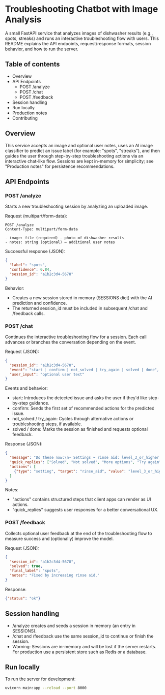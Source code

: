 # Troubleshooting Chatbot with Image Analysis

A small FastAPI service that analyzes images of dishwasher results (e.g., spots, streaks) and runs an interactive troubleshooting flow with users. This README explains the API endpoints, request/response formats, session behavior, and how to run the server.

## Table of contents

- Overview
- API Endpoints
  - POST /analyze
  - POST /chat
  - POST /feedback
- Session handling
- Run locally
- Production notes
- Contributing

## Overview

This service accepts an image and optional user notes, uses an AI image classifier to predict an issue label (for example: "spots", "streaks"), and then guides the user through step-by-step troubleshooting actions via an interactive chat-like flow. Sessions are kept in-memory for simplicity; see "Production notes" for persistence recommendations.

## API Endpoints

### POST /analyze

Starts a new troubleshooting session by analyzing an uploaded image.

Request (multipart/form-data):

```http
POST /analyze
Content-Type: multipart/form-data

- image: file (required) — photo of dishwasher results
- notes: string (optional) — additional user notes
```

Successful response (JSON):

```json
{
  "label": "spots",
  "confidence": 0.84,
  "session_id": "a1b2c3d4-5678"
}
```

Behavior:
- Creates a new session stored in memory (SESSIONS dict) with the AI prediction and confidence.
- The returned session_id must be included in subsequent /chat and /feedback calls.

### POST /chat

Continues the interactive troubleshooting flow for a session. Each call advances or branches the conversation depending on the event.

Request (JSON):

```json
{
  "session_id": "a1b2c3d4-5678",
  "event": "start | confirm | not_solved | try_again | solved | done",
  "user_input": "optional user text"
}
```

Events and behavior:
- start: Introduces the detected issue and asks the user if they'd like step-by-step guidance.
- confirm: Sends the first set of recommended actions for the predicted issue.
- not_solved / try_again: Cycles through alternative actions or troubleshooting steps, if available.
- solved / done: Marks the session as finished and requests optional feedback.

Response (JSON):

```json
{
  "message": "Do these now:\n• Settings → rinse aid: level_3_or_higher...",
  "quick_replies": ["Solved", "Not solved", "More options", "Try again"],
  "actions": [
    {"type": "setting", "target": "rinse_aid", "value": "level_3_or_higher"}
  ]
}
```

Notes:
- "actions" contains structured steps that client apps can render as UI actions.
- "quick_replies" suggests user responses for a better conversational UX.

### POST /feedback

Collects optional user feedback at the end of the troubleshooting flow to measure success and (optionally) improve the model.

Request (JSON):

```json
{
  "session_id": "a1b2c3d4-5678",
  "solved": true,
  "final_label": "spots",
  "notes": "Fixed by increasing rinse aid."
}
```

Response:

```json
{"status": "ok"}
```

## Session handling

- /analyze creates and seeds a session in memory (an entry in SESSIONS).
- /chat and /feedback use the same session_id to continue or finish the session.
- Warning: Sessions are in-memory and will be lost if the server restarts. For production use a persistent store such as Redis or a database.

## Run locally

To run the server for development:

```bash
uvicorn main:app --reload --port 8000
```